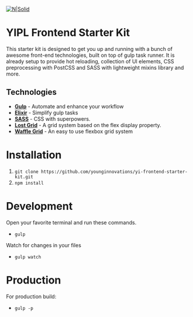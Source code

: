 [![N|Solid](http://younginnovations.com.np/images/logo/logo.png)](http://younginnovations.com.np)

# YIPL Frontend Starter Kit

This starter kit is designed to get you up and running with a bunch of awesome front-end technologies, built on top of gulp task runner. It is already setup to provide hot reloading, collection of UI elements, CSS preprocessing with PostCSS and SASS with lightweight mixins library and more. 


## Technologies

- [**Gulp**](http://gulpjs.com) - Automate and enhance your workflow
- [**Elixir**](https://laravel.com/docs/5.0/elixir) - Simplify gulp tasks
- [**SASS**](http://sass-lang.com) - CSS with superpowers.
- [**Lost Grid**](http://lostgrid.org) - A grid system based on the flex display property.
- [**Waffle Grid**](https://lucasgruwez.github.io/waffle-grid/) - An easy to use flexbox grid system

# Installation
1. `git clone https://github.com/younginnovations/yi-frontend-starter-kit.git`
2.  `npm install`

# Development

Open your favorite terminal and run these commands. 
- `gulp`

Watch for changes in your files
-  `gulp watch`

# Production

For production build:
-  `gulp -p`







